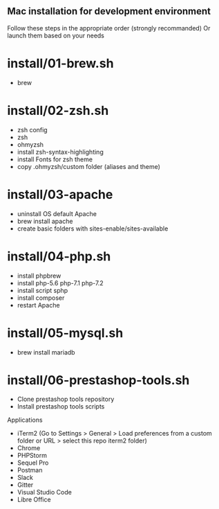 Mac installation for development environment
--------------------------------------------

Follow these steps in the appropriate order (strongly recommanded)
Or launch them based on your needs

# install/01-brew.sh
- brew

# install/02-zsh.sh
- zsh config
- zsh
- ohmyzsh
- install zsh-syntax-highlighting
- install Fonts for zsh theme
- copy .ohmyzsh/custom folder (aliases and theme)

# install/03-apache
- uninstall OS default Apache
- brew install apache
- create basic folders with sites-enable/sites-available

# install/04-php.sh
- install phpbrew
- install php-5.6 php-7.1 php-7.2
- install script sphp
- install composer
- restart Apache

# install/05-mysql.sh
- brew install mariadb

# install/06-prestashop-tools.sh
- Clone prestashop tools repository
- Install prestashop tools scripts

Applications
- iTerm2 (Go to Settings > General > Load preferences from a custom folder or URL > select this repo iterm2 folder)
- Chrome
- PHPStorm
- Sequel Pro
- Postman
- Slack
- Gitter
- Visual Studio Code
- Libre Office
